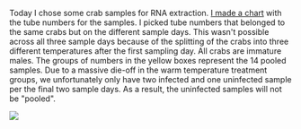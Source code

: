 Today I chose some crab samples for RNA extraction. [I made a chart](http://owl.fish.washington.edu/scaphapoda/grace/Crab-samples-for-RNA-extraction.png) with the tube numbers for the samples. I picked tube numbers that belonged to the same crabs but on the different sample days. This wasn't possible across all three sample days because of the splitting of the crabs into three different temperatures after the first sampling day. All crabs are immature males. The groups of numbers in the yellow boxes represent the 14 pooled samples. Due to a massive die-off in the warm temperature treatment groups, we unfortunately only have two infected and one uninfected sample per the final two sample days. As a result, the uninfected samples will not be "pooled". 

![](http://owl.fish.washington.edu/scaphapoda/grace/Crab-samples-for-RNA-extraction.png)
